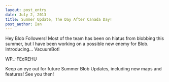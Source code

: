 ```yaml
---
layout: post_entry
date: July 2, 2013
title: Summer Update, The Day After Canada Day!
post_author: Ian
---
```

Hey Blob Followers! Most of the team has been on hiatus from blobbing this summer, but I have been working on a possible new enemy for Blob. Introducing... VacuumBot!  

<youtube>WP_-FEdREHU</youtube>

Keep an eye out for future Summer Blob Updates, including new maps and features! See you then!